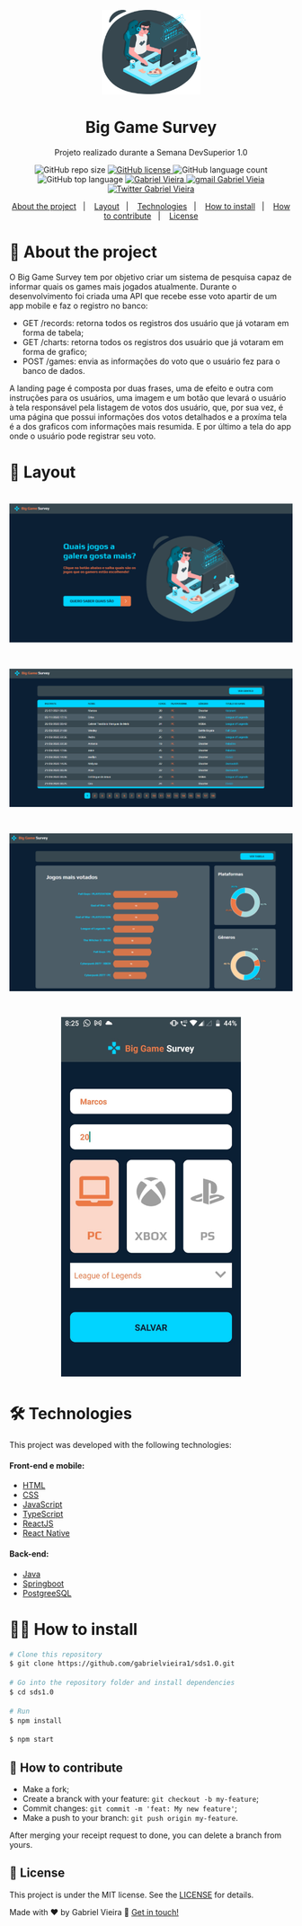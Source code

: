 <p align="center">
  <a href="https://sdsgabriel.netlify.app/" target="_blank">
    <img src=".github/gamer.svg" height="150" width="175" alt="Logo da Big Game Survey" />
  </a>
</p>

<h1 align="center">Big Game Survey</h1>
<p align="center">Projeto realizado durante a Semana DevSuperior 1.0</p>

<p align="center">
  <img alt="GitHub repo size" src="https://img.shields.io/github/repo-size/gabrielvieira1/sds1.0">

  <a href="https://github.com/gabrielvieira1/sds1.0/blob/master/LICENSE" target="_blank">
    <img alt="GitHub license" src="https://img.shields.io/github/license/gabrielvieira1/sds1.0?color=blue">
  </a>
   
  <img alt="GitHub language count" src="https://img.shields.io/github/languages/count/gabrielvieira1/sds1.0">
  
  <img alt="GitHub top language" src="https://img.shields.io/github/languages/top/gabrielvieira1/sds1.0">
  
  <a href="https://www.linkedin.com/in/bielvieira/" target="_blank">
        <img 
            alt="Gabriel Vieira" 
            src="https://img.shields.io/badge/-Gabriel%20Vieira-%230077b5?style=flat-square&logo=linkedin">
    </a>
    <a href="mailto:gabrielvieira4102@gmail.com" target="_blank">
        <img 
            alt="gmail Gabriel Vieia" 
            src="https://img.shields.io/badge/Gmail-%23c14438?style=flat-square&logo=gmail&logoColor=white">
    </a>
    <a href="https://twitter.com/bielvieir4" target="_blank">
        <img 
            alt="Twitter Gabriel Vieira" 
            src="https://img.shields.io/twitter/follow/bielvieir4?label=Seguir&style=social">
    </a>
</p>

<p align="center">
  <a href="#-about-the-project">About the project</a>&nbsp;&nbsp;&nbsp;|&nbsp;&nbsp;&nbsp;
  <a href="#-layout">Layout</a>&nbsp;&nbsp;&nbsp;|&nbsp;&nbsp;&nbsp;
  <a href="#-technologies">Technologies</a>&nbsp;&nbsp;&nbsp;|&nbsp;&nbsp;&nbsp;
  <a href="#-how-to-install">How to install</a>&nbsp;&nbsp;&nbsp;|&nbsp;&nbsp;&nbsp;
  <a href="#-how-to-contribute">How to contribute</a>&nbsp;&nbsp;&nbsp;|&nbsp;&nbsp;&nbsp;
  <a href="#memo-license">License</a>
</p>

# 📖 About the project
<p>O Big Game Survey tem por objetivo criar um sistema de pesquisa capaz de informar quais os games mais jogados atualmente. Durante o desenvolvimento foi criada uma API que recebe esse voto apartir de um app mobile e faz o registro no banco:</p>

- GET /records: retorna todos os registros dos usuário que já votaram em forma de tabela;
- GET /charts: retorna todos os registros dos usuário que já votaram em forma de grafico;
- POST /games: envia as informações do voto que o usuário fez para o banco de dados.

<p>A landing page é composta por duas frases, uma de efeito e outra com instruções para os usuários, uma imagem e um botão que levará o usuário à tela responsável pela listagem de votos dos usuário, que, por sua vez, é uma
página que possui informações dos votos detalhados e a proxíma tela é a dos graficos com informações mais resumida. E por último a tela do app onde o usuário pode registrar seu voto.</p>

# 🔖 Layout

<h1 align="center">
    <img alt="DsDelivery" title="#dsdelivery" src=".github/bigsurveyweb.png" />
</h1>

<h1 align="center">
    <img alt="DsDelivery" title="#dsdelivery" src=".github/records.png" />
</h1>

<h1 align="center">
    <img alt="DsDelivery" title="#dsdelivery" src=".github/charts.png" />
</h1>

<h1 align="center">
    <img alt="DsDelivery" style="width: 320px; height: 640px;" title="#dsdelivery" src=".github/votomobila.jpeg" />
</h1>

# 🛠 Technologies

This project was developed with the following technologies:

<h4>Front-end e mobile:</h4>

- [HTML](https://www.w3schools.com/html/)
- [CSS](https://www.w3schools.com/css/)
- [JavaScript](https://www.javascript.com/)
- [TypeScript](https://www.typescriptlang.org/)
- [ReactJS](https://pt-br.reactjs.org/)
- [React Native](https://reactnative.dev/)

<h4>Back-end:</h4>

- [Java](https://www.java.com/pt-BR/)
- [Springboot](https://spring.io/projects/spring-boot)
- [PostgreeSQL](https://www.postgresql.org/)


# 👨‍💻 How to install

```bash
# Clone this repository
$ git clone https://github.com/gabrielvieira1/sds1.0.git

# Go into the repository folder and install dependencies
$ cd sds1.0

# Run
$ npm install

$ npm start
```

## 🤔 How to contribute

- Make a fork;
- Create a branck with your feature: `git checkout -b my-feature`;
- Commit changes: `git commit -m 'feat: My new feature'`;
- Make a push to your branch: `git push origin my-feature`.

After merging your receipt request to done, you can delete a branch from yours.

## :memo: License

This project is under the MIT license. See the [LICENSE](LICENSE) for details.

Made with ♥ by Gabriel Vieira :wave: [Get in touch!](https://www.linkedin.com/in/bielvieira/)
